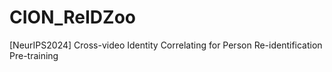 # CION_ReIDZoo
[NeurIPS2024] Cross-video Identity Correlating for Person Re-identification Pre-training
